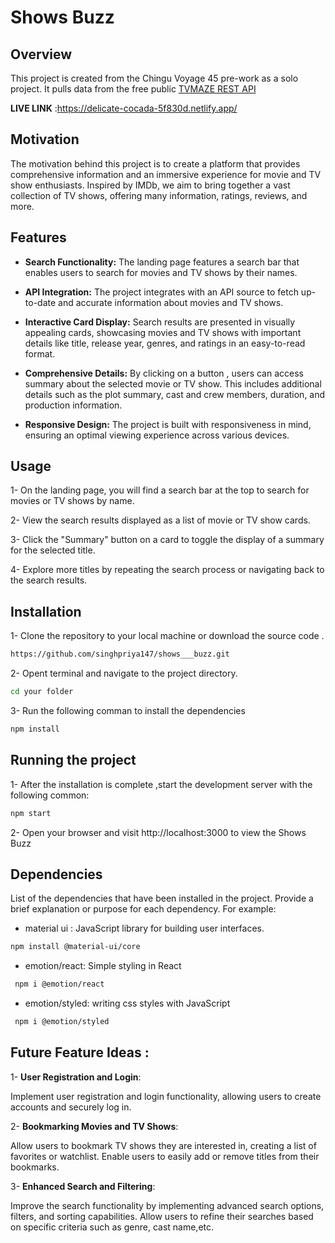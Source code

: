 # Shows Buzz
## Overview
This project is created from the Chingu Voyage 45 pre-work as a solo project. It pulls data from the free public <a href="https://www.tvmaze.com/api">TVMAZE REST API</a>

**LIVE LINK** :<a href="https://delicate-cocada-5f830d.netlify.app/">https://delicate-cocada-5f830d.netlify.app/</a>
## Motivation 
The motivation behind this project is to create a platform that provides comprehensive information and an immersive experience for movie and TV show enthusiasts. Inspired by IMDb, we aim to bring together a vast collection of TV shows, offering many information, ratings, reviews, and more.
## Features
 * **Search Functionality:** The landing page features a search bar that enables users to search for movies and TV shows by their names.

* **API Integration:** The project integrates with an API source to fetch up-to-date and accurate information about movies and TV shows.

* **Interactive Card Display:**     Search results are presented in visually appealing cards, showcasing movies and TV shows with  important details like title, release year, genres, and ratings in an easy-to-read format.

* **Comprehensive Details:** By clicking on a button , users can access summary about the selected movie or TV show. This includes additional details such as the plot summary, cast and crew members, duration, and production information.

* **Responsive Design:** The project is built with responsiveness in mind, ensuring an optimal viewing experience across various devices.
 
## Usage
1- On the landing page, you will find a search bar at the top to search for movies or TV shows by name.

2- View the search results displayed as a list of movie or TV show cards.

3- Click the "Summary" button on a card to toggle the display of a summary for the selected title.

4- Explore more titles by repeating the search process or navigating back to the search results.

## Installation 

1- Clone the repository to your local machine or download the source code .

```bash
https://github.com/singhpriya147/shows___buzz.git
```

2- Opent terminal and navigate to the project directory.

```bash
cd your folder
```
3- Run the following comman to install the dependencies

```bash
npm install
```
## Running the project 

1- After the installation is complete ,start the development server with the following common:
```bash
npm start
```

2- Open your browser and visit http://localhost:3000 to view the Shows Buzz



## Dependencies 
List  of the  dependencies that have been installed in the project. Provide a brief explanation or purpose for each dependency. For example:

* material ui : JavaScript library for building user interfaces.
```bash
npm install @material-ui/core

```
* emotion/react: Simple styling in React 
```bash
 npm i @emotion/react
```
* emotion/styled: writing css styles with JavaScript
```bash
 npm i @emotion/styled
```

## Future Feature Ideas :
1- **User Registration and Login**:

Implement user registration and login functionality, allowing users to create accounts and securely log in.
    
2- **Bookmarking Movies and TV Shows**:

 Allow users to bookmark  TV shows they are interested in, creating a list of favorites or watchlist.
 Enable users to easily add or remove titles from their bookmarks.
 
3- **Enhanced Search and Filtering**:

 Improve the search functionality by implementing advanced search options, filters, and sorting capabilities.
 Allow users to refine their searches based on specific criteria such as genre, cast name,etc.


